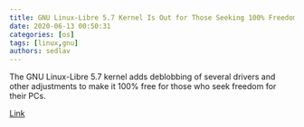 ```yaml
---
title: GNU Linux-Libre 5.7 Kernel Is Out for Those Seeking 100% Freedom for Their PCs - 9to5Linux
date: 2020-06-13 00:50:31
categories: [os]
tags: [linux,gnu]
authors: sedlav
---
```


The GNU Linux-Libre 5.7 kernel adds deblobbing of several drivers and other adjustments to make it 100% free for those who seek freedom for their PCs.

[Link](https://9to5linux.com/gnu-linux-libre-5-7-kernel-is-out-for-those-seeking-100-freedom-for-their-pcs)
